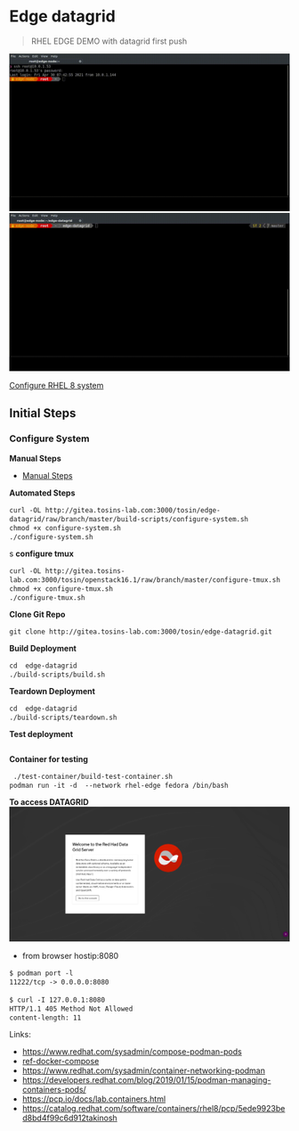 # Edge datagrid
> RHEL EDGE DEMO with datagrid first push

![Demo1](images/example-1.gif)
![Demo2](images/example-2.gif)

[Configure RHEL 8 system](configure-system.md)


## Initial Steps

### Configure System
**Manual Steps**
* [Manual Steps](configure-system.md)

**Automated Steps** 
```
curl -OL http://gitea.tosins-lab.com:3000/tosin/edge-datagrid/raw/branch/master/build-scripts/configure-system.sh
chmod +x configure-system.sh
./configure-system.sh
```
s
**configure tmux**
```
curl -OL http://gitea.tosins-lab.com:3000/tosin/openstack16.1/raw/branch/master/configure-tmux.sh
chmod +x configure-tmux.sh
./configure-tmux.sh
```

**Clone Git Repo**
```
git clone http://gitea.tosins-lab.com:3000/tosin/edge-datagrid.git
```
**Build Deployment**
```
cd  edge-datagrid
./build-scripts/build.sh 
```

**Teardown Deployment**
```
cd  edge-datagrid
./build-scripts/teardown.sh 
```
**Test deployment**
```
```

**Container for testing**
```
 ./test-container/build-test-container.sh
podman run -it -d  --network rhel-edge fedora /bin/bash 
```

**To access DATAGRID**
![Datagrid](images/datagrid.png)
* from browser hostip:8080
```
$ podman port -l
11222/tcp -> 0.0.0.0:8080

$ curl -I 127.0.0.1:8080
HTTP/1.1 405 Method Not Allowed
content-length: 11
```

Links: 
* https://www.redhat.com/sysadmin/compose-podman-pods
* [ref-docker-compose](https://stephennimmo.com/ref-docker-compose/)
* https://www.redhat.com/sysadmin/container-networking-podman
* https://developers.redhat.com/blog/2019/01/15/podman-managing-containers-pods/
* https://pcp.io/docs/lab.containers.html
* https://catalog.redhat.com/software/containers/rhel8/pcp/5ede9923bed8bd4f99c6d912takinosh

